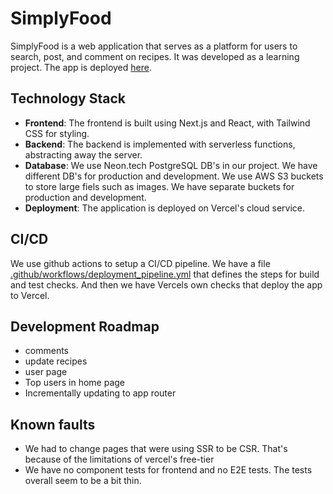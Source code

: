 # SimplyFood

SimplyFood is a web application that serves as a platform for users to search, post, and comment on recipes. It was developed as a learning project. The app is deployed [here](https://simplyfood-kaarlej.vercel.app/).

## Technology Stack

- **Frontend**: The frontend is built using Next.js and React, with Tailwind CSS for styling.
- **Backend**: The backend is implemented with serverless functions, abstracting away the server.
- **Database**: We use Neon.tech PostgreSQL DB's in our project. We have different DB's for production and development. We use AWS S3 buckets to store large fiels such as images. We have separate buckets for production and development.
- **Deployment**: The application is deployed on Vercel's cloud service.

## CI/CD
We use github actions to setup a CI/CD pipeline. We have a file [.github/workflows/deployment_pipeline.yml](.github/workflows/deployment_pipeline.yml) that defines the steps for build and test checks. And then we have Vercels own checks that deploy the app to Vercel.

## Development Roadmap
- comments
- update recipes
- user page
- Top users in home page
- Incrementally updating to app router


## Known faults
- We had to change pages that were using SSR to be CSR. That's because of the limitations of vercel's free-tier
- We have no component tests for frontend and no E2E tests. The tests overall seem to be a bit thin.
